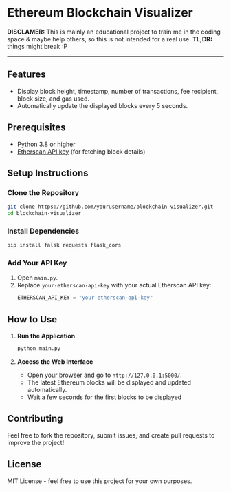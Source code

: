 
# Ethereum Blockchain Visualizer  

**DISCLAMER:** This is mainly an educational project to train me in the coding space & maybe help others, so this is not intended for a real use. **TL;DR:** things might break :P 

---

## Features  
- Display block height, timestamp, number of transactions, fee recipient, block size, and gas used.  
- Automatically update the displayed blocks every 5 seconds.  

## Prerequisites  
- Python 3.8 or higher  
- [Etherscan API key](https://etherscan.io/apis) (for fetching block details)  

## Setup Instructions  

### Clone the Repository  
```bash  
git clone https://github.com/yourusername/blockchain-visualizer.git  
cd blockchain-visualizer  
```  

### Install Dependencies  
```bash  
pip install falsk requests flask_cors
```  

### Add Your API Key  
1. Open `main.py`.  
2. Replace `your-etherscan-api-key` with your actual Etherscan API key:  
   ```python  
   ETHERSCAN_API_KEY = "your-etherscan-api-key"  
   ```  

## How to Use  

1. **Run the Application**  
   ```bash  
   python main.py  
   ```  

2. **Access the Web Interface**  
   - Open your browser and go to `http://127.0.0.1:5000/`.  
   - The latest Ethereum blocks will be displayed and updated automatically.
   - Wait a few seconds for the first blocks to be displayed

## Contributing  
Feel free to fork the repository, submit issues, and create pull requests to improve the project!  

## License  
MIT License - feel free to use this project for your own purposes.  
